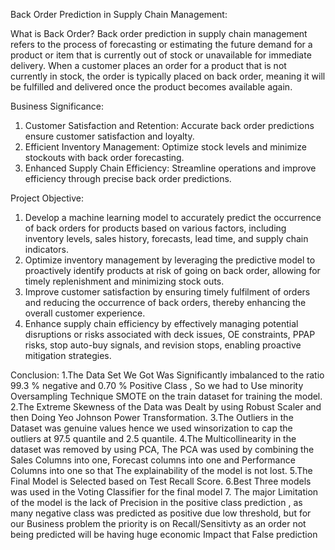 Back Order Prediction in Supply Chain Management:

What is Back Order?
Back order prediction in supply chain management refers to the process of forecasting or estimating the future demand for a product 
or item that is currently out of stock or unavailable for immediate delivery. When a customer places an order for a product that is not currently in stock,
the order is typically placed on back order, meaning it will be fulfilled and delivered once the product becomes available again.

Business Significance:
1. Customer Satisfaction and Retention: Accurate back order predictions ensure customer satisfaction and loyalty.
2. Efficient Inventory Management: Optimize stock levels and minimize stockouts with back order forecasting.
3. Enhanced Supply Chain Efficiency: Streamline operations and improve efficiency through precise back order predictions.

Project Objective:
1. Develop a machine learning model to accurately predict the occurrence of back orders for products based on various factors,
   including inventory levels, sales history, forecasts, lead time, and supply chain indicators.
2. Optimize inventory management by leveraging the predictive model to proactively identify products at risk of going on back order,
   allowing for timely replenishment and minimizing stock outs.
3. Improve customer satisfaction by ensuring timely fulfilment of orders and reducing the occurrence of back orders, thereby enhancing the overall customer experience.
4. Enhance supply chain efficiency by effectively managing potential disruptions or risks associated with deck issues, OE constraints, PPAP risks, stop auto-buy signals,
 and revision stops, enabling proactive mitigation strategies.

Conclusion:
1.The Data Set We Got Was Significantly imbalanced to the ratio 99.3 % negative and 0.70 % Positive Class , So we had to Use minority Oversampling Technique SMOTE 
   on the train dataset for training the model.
2.The Extreme Skewness of the Data was Dealt by using Robust Scaler and then Doing Yeo Johnson Power Transformation.
3.The Outliers in the Dataset was genuine values hence we used winsorization to cap the outliers at 97.5 quantile and 2.5 quantile.
4.The Multicollinearity in the dataset was removed by using PCA, The PCA was used by combining the Sales Columns into one, Forecast columns into one 
  and Performance Columns into one so that The explainability of the model is not lost.
5.The Final Model is Selected based on Test Recall Score.
6.Best Three models was used in the Voting Classifier for the final model
7. The major Limitation of the model is the lack of Precision in the positive class prediction , as many negative class was predicted as positive due low threshold, 
    but for our Business problem the priority is on Recall/Sensitivty as an order not being predicted will be having huge economic Impact that False prediction



